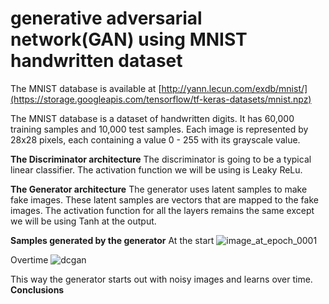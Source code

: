 # generative adversarial network(GAN) using MNIST handwritten dataset
The MNIST database is available at [http://yann.lecun.com/exdb/mnist/](https://storage.googleapis.com/tensorflow/tf-keras-datasets/mnist.npz)

The MNIST database is a dataset of handwritten digits. It has 60,000 training samples and 10,000 test samples. Each image is represented by 28x28 pixels, each containing a value 0 - 255 with its grayscale value.

**The Discriminator architecture**
The discriminator is going to be a typical linear classifier.
The activation function we will be using is Leaky ReLu.

**The Generator architecture**
The generator uses latent samples to make fake images. These latent samples are vectors that are mapped to the fake images.
The activation function for all the layers remains the same except we will be using Tanh at the output.

**Samples generated by the generator**
At the start
![image_at_epoch_0001](https://github.com/abulzunayed/Machine-learning/assets/122612945/69967c5e-cc4a-4499-ab76-b79a99fe47ab)

Overtime
![dcgan](https://github.com/abulzunayed/Machine-learning/assets/122612945/f279bdb4-ce95-47a0-add7-7491f4d8e25a)

This way the generator starts out with noisy images and learns over time.
**Conclusions**
